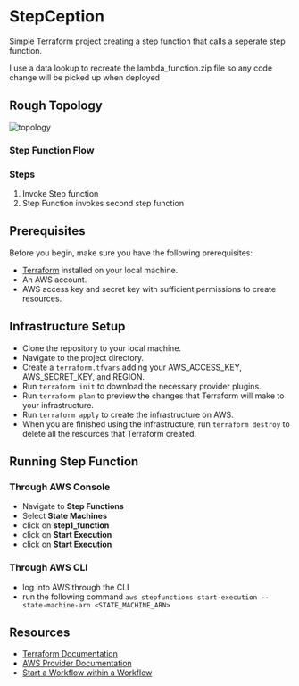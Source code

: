 # StepCeption

Simple Terraform project creating a step function that calls a seperate step function.

I use a data lookup to recreate the lambda_function.zip file so any code change will be picked up when deployed

## Rough Topology

![topology](./documentation/WarmStartup-Topology.png)

### Step Function Flow



### Steps

1. Invoke Step function
2. Step Function invokes second step function

## Prerequisites
Before you begin, make sure you have the following prerequisites:

* [Terraform](https://developer.hashicorp.com/terraform/tutorials/aws-get-started/install-cli) installed on your local machine.
* An AWS account.
* AWS access key and secret key with sufficient permissions to create resources.

## Infrastructure Setup

* Clone the repository to your local machine.
* Navigate to the project directory.
* Create a `terraform.tfvars` adding your AWS_ACCESS_KEY, AWS_SECRET_KEY, and REGION.
* Run `terraform init` to download the necessary provider plugins.
* Run `terraform plan` to preview the changes that Terraform will make to your infrastructure.
* Run `terraform apply` to create the infrastructure on AWS.
* When you are finished using the infrastructure, run `terraform destroy` to delete all the resources that Terraform created.

## Running Step Function

### Through AWS Console

* Navigate to **Step Functions** 
* Select **State Machines**
* click on **step1_function**
* click on **Start Execution** 
* click on **Start Execution** 

### Through AWS CLI

* log into AWS through the CLI
* run the following command `aws stepfunctions start-execution --state-machine-arn <STATE_MACHINE_ARN>`

## Resources

* [Terraform Documentation](https://developer.hashicorp.com/terraform/docs)
* [AWS Provider Documentation](https://registry.terraform.io/providers/hashicorp/aws/latest/docs)
* [Start a Workflow within a Workflow](https://docs.aws.amazon.com/step-functions/latest/dg/sample-start-workflow.html)